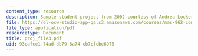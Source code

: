 ```yaml
---
content_type: resource
description: Sample student project from 2002 courtesy of Andrea Lockerd.
file: https://ol-ocw-studio-app-qa.s3.amazonaws.com/courses/mas-962-common-sense-reasoning-for-interactive-applications-fall-2006/93eafce174addb796a74cb7cfcbe6975_proj_file3.pdf
file_type: application/pdf
resourcetype: Document
title: proj_file3.pdf
uid: 93eafce1-74ad-db79-6a74-cb7cfcbe6975
---
```

